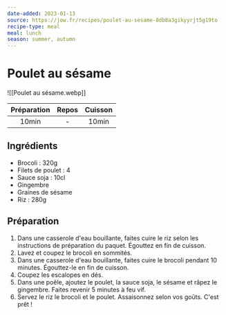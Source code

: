 ```yaml
---
date-added: 2023-01-13
source: https://jow.fr/recipes/poulet-au-sesame-8db8a3gikyyrjt5g19to
recipe-type: meal
meal: lunch
season: summer, autumn
---
```


# Poulet au sésame

![[Poulet au sésame.webp]]

| Préparation | Repos | Cuisson |
|:-----------:|:-----:|:-------:|
|    10min    |   -   |  10min  |

## Ingrédients

- Brocoli : 320g
- Filets de poulet : 4
- Sauce soja : 10cl
- Gingembre
- Graines de sésame
- Riz : 280g

## Préparation

1. Dans une casserole d'eau bouillante, faites cuire le riz selon les instructions de préparation du paquet. Égouttez en fin de cuisson.
2. Lavez et coupez le brocoli en sommités.
3. Dans une casserole d'eau bouillante, faites cuire le brocoli pendant 10 minutes. Égouttez-le en fin de cuisson.
4. Coupez les escalopes en dés.
5. Dans une poêle, ajoutez le poulet, la sauce soja, le sésame et râpez le gingembre. Faites revenir 5 minutes à feu vif.
6. Servez le riz le brocoli et le poulet. Assaisonnez selon vos goûts. C'est prêt !
